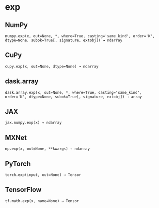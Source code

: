 # exp

## NumPy

```
numpy.exp(x, out=None, *, where=True, casting='same_kind', order='K', dtype=None, subok=True[, signature, extobj]) → ndarray
```

## CuPy

```
cupy.exp(x, out=None, dtype=None) → ndarray
```

## dask.array

```
dask.array.exp(x, out=None, *, where=True, casting='same_kind', order='K', dtype=None, subok=True[, signature, extobj]) → array
```

## JAX

```
jax.numpy.exp(x) → ndarray
```

## MXNet

```
np.exp(x, out=None, **kwargs) → ndarray
```

## PyTorch

```
torch.exp(input, out=None) → Tensor
```

## TensorFlow

```
tf.math.exp(x, name=None) → Tensor
```
